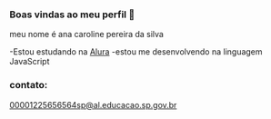  ### Boas vindas ao meu perfil 🦄

meu nome é ana caroline pereira da silva 

-Estou estudando na [Alura](alura.com.br) 
-estou me desenvolvendo na linguagem JavaScript

### contato:
00001225656564sp@al.educacao.sp.gov.br

